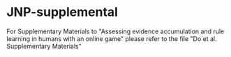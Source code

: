 # JNP-supplemental

For Supplementary Materials to "Assessing evidence accumulation and rule learning in humans with an online game" please refer to the file "Do et al. Supplementary Materials"

